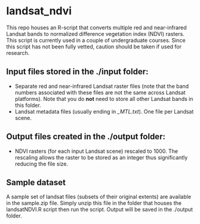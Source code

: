 # landsat_ndvi

This repo houses an R-script that converts multiple red and near-infrared Landsat bands to normalized difference vegetation index (NDVI) rasters. This script is currently used in a couple of undergraduate courses. Since this script has not been fully vetted, caution should be taken if used for research.

## Input files stored in the ./input folder:

* Separate red and near-infrared Landsat raster files (note that the band numbers associated with these files are not the same across Landsat platforms). Note that you do **not** need to store all other Landsat bands in this folder.
* Landsat metadata files (usually ending in *_MTL.txt*). One file per Landsat scene.

## Output files created in the ./output folder:

* NDVI rasters (for each input Landsat scene) rescaled to 1000. The rescaling allows the raster to be stored as an integer thus significantly reducing the file size.

## Sample dataset
A sample set of landsat files (subsets of their original extents) are available in the sample.zip file. Simply unzip this file in the folder that houses the landsatNDVI.R script then run the script. Output will be saved in the ./output folder.


